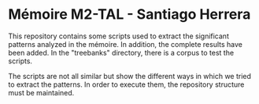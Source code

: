# Mémoire M2-TAL - Santiago Herrera

This repository contains some scripts used to extract the significant patterns analyzed in the mémoire. In addition, the complete results have been added. In the "treebanks" directory, there is a corpus to test the scripts.

The scripts are not all similar but show the different ways in which we tried to extract the patterns. In order to execute them, the repository structure must be maintained. 
